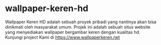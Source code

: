 # wallpaper-keren-hd
Wallpaper Keren HD adalah sebuah proyek pribadi yang nantinya akan bisa dinikmati oleh masyarakat umum. Projek ini adalah sebuah situs website yang menyediakan wallpaper bergambar keren dengan kualitas hd. Kunjungi project Kami di https://www.wallpaperkeren.net
